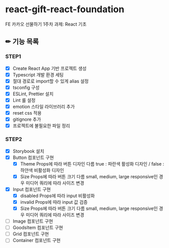 # react-gift-react-foundation

FE 카카오 선물하기 1주차 과제: React 기초

## ✏ 기능 목록
### STEP1
- [x] Create React App 기반 프로젝트 생성
- [x] Typescript 개발 환경 세팅
- [x] 절대 경로로 import할 수 있게 alias 설정
- [x] tsconfig 구성
- [x] ESLint, Prettier 설치
- [x] Lint 룰 설정
- [x] emotion 스타일 라이브러리 추가
- [x] reset css 적용
- [x] gitignore 추가
- [x] 프로젝트에 불필요한 파일 정리

### STEP2
- [x] Storybook 설치
- [x] Button 컴포넌트 구현
  - [x] Theme Props에 따라 버튼 디자인 다름
        true : 파란색 활성화 디자인 / false : 하얀색 비활성화 디자인
  - [x] Size Props에 따라 버튼 크기 다름
        small, medium, large
        responsive인 경우 미디어 쿼리에 따라 사이즈 변경
- [x] Input 컴포넌트 구현
  - [x] disabled Props에 따라 input 비활성화
  - [x] invalid Props에 따라 input 값 검증
  - [x] Size Props에 따라 버튼 크기 다름
        small, medium, large
        responsive인 경우 미디어 쿼리에 따라 사이즈 변경
- [ ] Image 컴포넌트 구현
- [ ] GoodsItem 컴포넌트 구현
- [ ] Grid 컴포넌트 구현
- [ ] Container 컴포넌트 구현